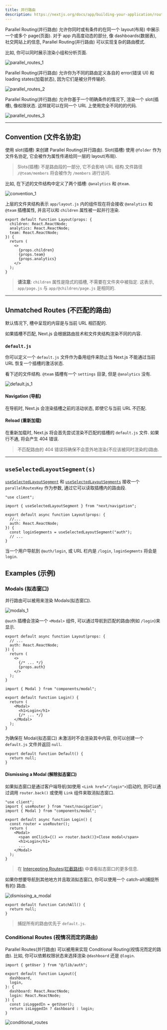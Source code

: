 ```yaml
---
title: 并行路由
description: https://nextjs.org/docs/app/building-your-application/routing/parallel-routes
---
```


Parallel Routing(并行路由) 允许你同时或有条件的在同一个 layout(布局) 中展示一个或多个 page(页面). 对于 app 内高度动态的部分, 像 dashboards(数据表), 社交网站上的信息, Parallel Routing(并行路由) 可以实现复杂的路由模式.

比如, 你可以同时展示渲染小组和分析页面.

![parallel_routes_1](https://nextjs.org/_next/image?url=%2Fdocs%2Flight%2Fparallel-routes.png&w=3840&q=75&dpl=dpl_3h1BESzeFKFcy7pGi2Svm9s7FMVm)

Parallel Routing(并行路由) 允许你为不同的路由定义各自的 error(错误 UI) 和 loading states(加载状态), 因为它们是被分开传输的.

![parallel_routes_2](https://nextjs.org/_next/image?url=%2Fdocs%2Flight%2Fparallel-routes-cinematic-universe.png&w=3840&q=75&dpl=dpl_3h1BESzeFKFcy7pGi2Svm9s7FMVm)

Parallel Routing(并行路由) 允许你基于一个明确条件的情况下, 渲染一个 slot(插槽), 像权限状态. 这样就可以在同一个 URL 上使用完全不同的的代码.

![parallel_routes_3](https://nextjs.org/_next/image?url=%2Fdocs%2Flight%2Fconditional-routes-ui.png&w=3840&q=75&dpl=dpl_3h1BESzeFKFcy7pGi2Svm9s7FMVm)

---

## Convention (文件名协定)

使用 slot(插槽) 来创建 Parallel Routing(并行路由). Slot(插槽) 使用 `@folder` 作为文件名协定, 它会被作为属性传递给同一层的 layout(布局).

> Slots(插槽) 不是路由段的一部分, 它不会影响 URL 结构.文件路径 `/@team/members` 将会被作为 `/members` 进行访问.

比如, 在下述的文件结构中定义了两个插槽: `@analytics` 和 `@team`.

![convention_1](https://nextjs.org/_next/image?url=%2Fdocs%2Flight%2Fparallel-routes-file-system.png&w=3840&q=75&dpl=dpl_3h1BESzeFKFcy7pGi2Svm9s7FMVm)

上层的文件夹结构表示 `app/layout.js` 内的组件现在将会接收 `@analytics` 和 `@team` 插槽属性, 并且可以和 `children` 属性被一起并行渲染.

```tsx title="app/layout.tsx"
export default function Layout(props: {
  children: React.ReactNode;
  analytics: React.ReactNode;
  team: React.ReactNode;
}) {
  return (
    <>
      {props.children}
      {props.team}
      {props.analytics}
    </>
  );
}
```

> **请注意**: `children` 属性是隐式的插槽, 不需要在文件夹中被指定. 这表示, `app/page.js` 与 `app/@children/page.js` 是相同的.

---

## Unmatched Routes (不匹配的路由)

默认情况下, 槽中呈现的内容是与当前 URL 相匹配的.

如果插槽不匹配, Next.js 会根据路由技术和文件夹结构渲染不同的内容.

### `default.js`

你可以定义一个 `default.js` 文件作为备用组件来防止当 Next.js 不能通过当前 URL 恢复一个插槽的激活状态.

看下述的文件结构. `@team` 插槽有一个 `settings` 目录, 但是 `@analytics` 没有.

![default.js_1](https://nextjs.org/_next/image?url=%2Fdocs%2Flight%2Fparallel-routes-unmatched-routes.png&w=3840&q=75&dpl=dpl_3h1BESzeFKFcy7pGi2Svm9s7FMVm)

#### Navigation (导航)

在导航时, Next.js 会渲染插槽之前的活动状态, 即使它与当前 URL 不匹配.

#### Reload (重新加载)

在重新加载时, Next.js 将会首先尝试渲染不匹配的插槽的 `default.js` 文件. 如果行不通, 将会产生 404 错误.

<!-- TODO: 这个地方是不是有问题? -->

> 不匹配路由的 404 错误将确保不会意外地渲染(不应该被同时渲染的)路由.

---

## `useSelectedLayoutSegment(s)`

[`useSelectedLayoutSegment`](https://nextjs.org/docs/app/api-reference/functions/use-selected-layout-segment) 和 [`useSelectedLayoutSegments`](https://nextjs.org/docs/app/api-reference/functions/use-selected-layout-segments) 接收一个 `parallelRoutesKey` 作为参数, 通过它可以读取插槽内的路由段.

```tsx title="app/layout.tsx"
"use client";

import { useSelectedLayoutSegment } from "next/navigation";

export default async function Layout(props: {
  //...
  auth: React.ReactNode;
}) {
  const loginSegments = useSelectedLayoutSegment("auth");
  // ...
}
```

当一个用户导航到 `@auth/login`, 或 URL 栏内是 `/login`, `loginSegments` 将会是 `login`.

## Examples (示例)

### Modals (拟态窗口)

并行路由可以被用来渲染 Modals(拟态窗口).

![modals_1](https://nextjs.org/_next/image?url=%2Fdocs%2Flight%2Fparallel-routes-auth-modal.png&w=3840&q=75&dpl=dpl_3h1BESzeFKFcy7pGi2Svm9s7FMVm)

`@auth` 插槽会渲染一个 `<Modal>` 组件, 可以通过导航到匹配的路由(例如 `/login`)来显示.

```tsx title="app/layout.tsx"
export default async function Layout(props: {
  // ...
  auth: React.ReactNode;
}) {
  return (
    <>
      {/* ... */}
      {props.auth}
    </>
  );
}
```

```tsx title="app/@auth/login/page.tsx"
import { Modal } from "components/modal";

export default function Login() {
  return (
    <Modal>
      <h1>Login</h1>
      {/* ... */}
    </Modal>
  );
}
```

为确保在 Modal(拟态窗口) 未激活时不会渲染其中内容, 你可以创建一个 `default.js` 文件并返回 `null`.

```tsx title="app/@auth/default.tsx"
export default function Default() {
  return null;
}
```

#### Dismissing a Modal (解除拟态窗口)

如果拟态窗口是通过客户端导航(如使用 `<Link href="/login">`)启动的, 则可以通过调用 `router.back()` 或使用 `Link` 组件来取消拟态窗口.

```tsx title="app/@auth/login/page.tsx"
"use client";
import { useRouter } from "next/navigation";
import { Modal } from "components/modal";

export default async function Login() {
  const router = useRouter();
  return (
    <Modal>
      <span onClick={() => router.back()}>Close modal</span>
      <h1>Login</h1>
      ...
    </Modal>
  );
}
```

> 在 [Intercepting Routes(拦截路线)](https://nextjs.org/docs/app/building-your-application/routing/intercepting-routes) 中查看拟态窗口的更多信息.

如果你想要导航到其他地方并且取消拟态窗口, 你可以使用一个 catch-all(捕捉所有的) 路由.

![dismissing_a_modal](https://nextjs.org/_next/image?url=%2Fdocs%2Flight%2Fparallel-routes-catchall.png&w=3840&q=75&dpl=dpl_3h1BESzeFKFcy7pGi2Svm9s7FMVm)

```tsx title="app/@auth/[...catchAll]/page.tsx"
export default function CatchAll() {
  return null;
}
```

<!-- TODO: 这是什么意思? -->

> 捕捉所有的路由优先于 `default.js`.

### Conditional Routes (视情况而定的路由)

Parallel Routes(并行路由) 可以被用来实现 Conditional Routing(视情况而定的路由). 比如, 你可以依赖权限状态来选择渲染 `@dashboard` 还是 `@login`.

```tsx title="app/layout.tsx"
import { getUser } from "@/lib/auth";

export default function Layout({
  dashboard,
  login,
}: {
  dashboard: React.ReactNode;
  login: React.ReactNode;
}) {
  const isLoggedIn = getUser();
  return isLoggedIn ? dashboard : login;
}
```

![conditional_routes](https://nextjs.org/_next/image?url=%2Fdocs%2Flight%2Fconditional-routes-ui.png&w=3840&q=75&dpl=dpl_3h1BESzeFKFcy7pGi2Svm9s7FMVm)
